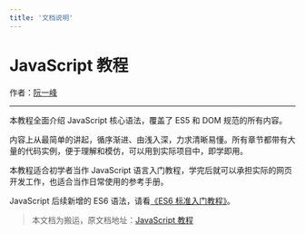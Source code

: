 ```yaml
---
title: '文档说明'
---
```


# JavaScript 教程

作者：[阮一峰](http://www.ruanyifeng.com/home.html)

******

<DocsLogo title="JS" size="100" />

本教程全面介绍 JavaScript 核心语法，覆盖了 ES5 和 DOM 规范的所有内容。

内容上从最简单的讲起，循序渐进、由浅入深，力求清晰易懂。所有章节都带有大量的代码实例，便于理解和模仿，可以用到实际项目中，即学即用。

本教程适合初学者当作 JavaScript 语言入门教程，学完后就可以承担实际的网页开发工作，也适合当作日常使用的参考手册。

JavaScript 后续新增的 ES6 语法，请看[《ES6 标准入门教程》](https://wangdoc.com/es6/)。

> 本文档为搬运，原文档地址：[JavaScript 教程](https://wangdoc.com/javascript/)
